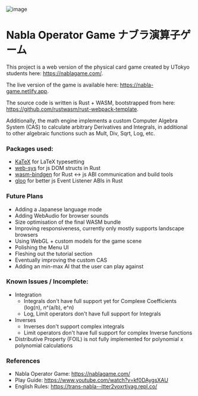 ![image](https://user-images.githubusercontent.com/10782902/161437902-19001e6b-c7bc-4164-b7b5-2195cbba1497.png)


# Nabla Operator Game ナブラ演算子ゲーム

This project is a web version of the physical card game created by UTokyo students here: https://nablagame.com/.

The live version of the game is available here: https://nabla-game.netlify.app.

The source code is written is Rust + WASM, bootstrapped from here: https://github.com/rustwasm/rust-webpack-template.

Additionally, the math engine implements a custom Computer Algebra System (CAS) to calculate arbitrary Derivatives and Integrals, in additional to other algebraic functions such as Mult, Div, Sqrt, Log, etc.

### Packages used:
- [KaTeX](https://katex.org/) for LaTeX typesetting
- [web-sys](https://rustwasm.github.io/wasm-bindgen/web-sys/index.html) for js DOM structs in Rust
- [wasm-bindgen](https://github.com/rustwasm/wasm-bindgen) for Rust ↔ js ABI communication and build tools
- [gloo](https://github.com/rustwasm/gloo) for better js Event Listener ABIs in Rust


### Future Plans

- Adding a Japanese language mode
- Adding WebAudio for browser sounds
- Size optimisation of the final WASM bundle
- Improving responsiveness, currently only mostly supports landscape browsers
- Using WebGL + custom models for the game scene
- Polishing the Menu UI
- Fleshing out the tutorial section
- Eventually improving the custom CAS
- Adding an min-max AI that the user can play against

### Known Issues / Incomplete:

- Integration
  - Integrals don't have full support yet for Complexe Coefficients (log(n), n^(a/b), e^n)
  - Log, Limit operators don't have full support for Integrals
- Inverses
  - Inverses don't support complex integrals
  - Limit operators don't have full support for complex Inverse functions
- Distributive Property (FOIL) is not fully implemented for polynomial x polynomial calculations

### References

- Nabla Operator Game: https://nablagame.com/
- Play Guide: https://www.youtube.com/watch?v=kf0DAygsXAU
- English Rules: https://trans-nabla--itter2voxrtiyag.repl.co/
